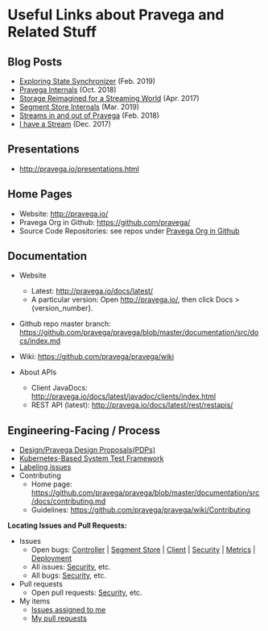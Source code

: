 # Useful Links about Pravega and Related Stuff

## Blog Posts

* [Exploring State Synchronizer](http://blog.pravega.io/2019/02/15/exploring-state-synchronizer/) (Feb. 2019)
* [Pravega Internals](http://blog.pravega.io/2018/10/17/pravega-internals/) (Oct. 2018)
* [Storage Reimagined for a Streaming World](http://blog.pravega.io/2017/04/09/storage-reimagined-for-a-streaming-world/) (Apr. 2017)
* [Segment Store Internals](http://blog.pravega.io/2019/03/07/segment-store-internals/) (Mar. 2019)
* [Streams in and out of Pravega](http://blog.pravega.io/2018/02/12/streams-in-and-out-of-pravega/) (Feb. 2018)
* [I have a Stream](http://blog.pravega.io/2017/12/14/i-have-a-stream/) (Dec. 2017)


## Presentations

* http://pravega.io/presentations.html

## Home Pages

* Website: http://pravega.io/
* Pravega Org in Github: https://github.com/pravega/
* Source Code Repositories: see repos under [Pravega Org in Github](https://github.com/pravega/)
  
 ## Documentation
 
* Website
  * Latest: http://pravega.io/docs/latest/
  * A particular version: Open http://pravega.io/, then click Docs > {version_number}. 

* Github repo master branch: https://github.com/pravega/pravega/blob/master/documentation/src/docs/index.md

* Wiki: https://github.com/pravega/pravega/wiki

* About APIs
  * Client JavaDocs: http://pravega.io/docs/latest/javadoc/clients/index.html
  * REST API (latest): http://pravega.io/docs/latest/rest/restapis/

## Engineering-Facing / Process

* [Design/Pravega Design Proposals(PDPs)](https://github.com/pravega/pravega/wiki/Pravega-Design-Proposals)
* [ Kubernetes-Based System Test Framework](https://github.com/pravega/pravega/wiki/Kubernetes-Based-System-Test-Framework)
* [ Labeling issues](https://github.com/pravega/pravega/wiki/Labelling-issues)
* Contributing
  * Home page: https://github.com/pravega/pravega/blob/master/documentation/src/docs/contributing.md
  * Guidelines: https://github.com/pravega/pravega/wiki/Contributing
  
**Locating Issues and Pull Requests:**

* Issues
  * Open bugs: [Controller](https://github.com/pravega/pravega/issues?q=is%3Aopen+is%3Aissue+label%3Akind%2Fbug+label%3Aarea%2Fcontroller) | [Segment Store](https://github.com/pravega/pravega/issues?q=is%3Aopen+is%3Aissue+label%3Akind%2Fbug+label%3Aarea%2Fserver)  | [Client](https://github.com/pravega/pravega/issues?q=is%3Aopen+is%3Aissue+label%3Akind%2Fbug+label%3Aarea%2Fclient) | [Security](https://github.com/pravega/pravega/issues?q=is%3Aopen+is%3Aissue+label%3Akind%2Fbug+label%3Aarea%2Fsecurity) | [Metrics](https://github.com/pravega/pravega/issues?q=is%3Aopen+is%3Aissue+label%3Akind%2Fbug+label%3Aarea%2Fmetrics) | [Deployment](https://github.com/pravega/pravega/issues?q=is%3Aopen+is%3Aissue+label%3Akind%2Fbug+label%3Aarea%2Fdeployment)
  * All issues: [Security](https://github.com/pravega/pravega/labels/area%2Fsecurity), etc. 
  * All bugs: [Security](https://github.com/pravega/pravega/issues?q=is%3Aopen+is%3Aissue+label%3Akind%2Fbug+label%3Aarea%2Fsecurity), etc.
* Pull requests
  * Open pull requests: [Security](https://github.com/pravega/pravega/pulls?q=is%3Aopen+is%3Apr+label%3Aarea%2Fsecurity), etc.
* My items
  * [Issues assigned to me](https://github.com/pravega/pravega/issues?utf8=%E2%9C%93&q=assignee%3Aravisharda+)
  * [My pull requests](https://github.com/pravega/pravega/pulls?utf8=%E2%9C%93&q=is%3Apr+author%3Aravisharda)  
